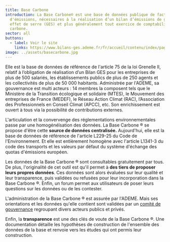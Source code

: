 ```yaml
---
title: Base Carbone
introduction: La Base Carbone® est une base de données publique de facteurs
  d'émissions, nécessaires à la réalisation d’un bilan d’émissions de gaz à
  effet de serre (GES) et plus généralement tout exercice de comptabilité
  carbone.
sector: all
buttons:
  - label: Voir le site
    links: https://www.bilans-ges.ademe.fr/fr/accueil/contenu/index/page/presentation/siGras/0
image: ../assets/basecarbone.jpg
---
```

Elle est la base de données de référence de l'article 75 de la loi Grenelle II, relatif à l’obligation de réalisation d’un Bilan GES pour les entreprises de plus de 500 salariés, les établissements publics de plus de 250 agents et les collectivités de plus de 50 000 habitants. Administrée par l'ADEME, sa gouvernance est multi acteurs : 14 membres la composent tels que le Ministère de la Transition écologique et solidaire (MTES), le Mouvement des entreprises de France (MEDEF), le Réseau Action Climat (RAC), l’Association des Professionnels en Conseil Climat (APCC), etc. Son enrichissement est ouvert à tous via la possibilité de contributions externes.

L'articulation et la convervenge des réglementations environnementales passe par une homogénéïsation des données. La Base Carbone ® se propose d'être cette **source de données centralisée.** Aujourd'hui, elle est la base de données de référence de l'article L229-25 du Code de l'Environnement. Et elle est entièrement homogène avec l'article L1341-3 du code des transports et les valeurs par défaut du système d'échange des quotas d'émissions européen.

Les données de la Base Carbone ® sont consultables gratuitement par tous. De plus, l'originalité de cet outil est qu'il permet à **des tiers de proposer leurs propres données**. Ces données sont alors évaluées sur leur qualité et leur transparence, puis validées ou refusées pour leur incorporation dans la Base Carbone ®. Enfin, un forum permet aux utilisateurs de poser leurs questions sur les données ou de les contester. 

L'administration de la Base Carbone ® est assurée par l'ADEME. Mais ses orientations et les données qu'elle contient sont validées par un [comité de gouvernance](https://www.bilans-ges.ademe.fr/fr/accueil/contenu/index/page/cogo/siGras/0) regroupant divers acteurs publics et privés.

Enfin, la **transparence** est une des clés de voute de la Base Carbone ®. Une documentation détaille les hypothèses de construction de l'ensemble des données de la base et renvoie vers les études qui ont permis leur construction.